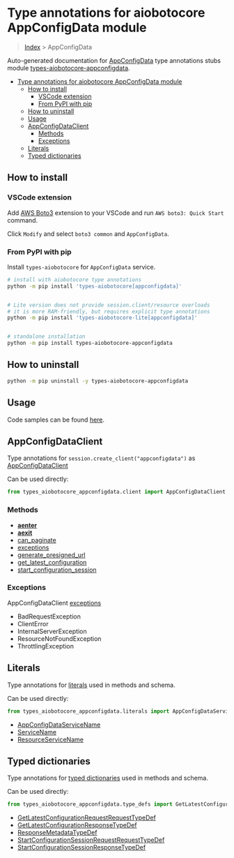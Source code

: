 <a id="type-annotations-for-aiobotocore-appconfigdata-module"></a>

# Type annotations for aiobotocore AppConfigData module

> [Index](../README.md) > AppConfigData

Auto-generated documentation for
[AppConfigData](https://boto3.amazonaws.com/v1/documentation/api/latest/reference/services/appconfigdata.html#AppConfigData)
type annotations stubs module
[types-aiobotocore-appconfigdata](https://pypi.org/project/types-aiobotocore-appconfigdata/).

- [Type annotations for aiobotocore AppConfigData module](#type-annotations-for-aiobotocore-appconfigdata-module)
  - [How to install](#how-to-install)
    - [VSCode extension](#vscode-extension)
    - [From PyPI with pip](#from-pypi-with-pip)
  - [How to uninstall](#how-to-uninstall)
  - [Usage](#usage)
  - [AppConfigDataClient](#appconfigdataclient)
    - [Methods](#methods)
    - [Exceptions](#exceptions)
  - [Literals](#literals)
  - [Typed dictionaries](#typed-dictionaries)

<a id="how-to-install"></a>

## How to install

<a id="vscode-extension"></a>

### VSCode extension

Add
[AWS Boto3](https://marketplace.visualstudio.com/items?itemName=Boto3typed.boto3-ide)
extension to your VSCode and run `AWS boto3: Quick Start` command.

Click `Modify` and select `boto3 common` and `AppConfigData`.

<a id="from-pypi-with-pip"></a>

### From PyPI with pip

Install `types-aiobotocore` for `AppConfigData` service.

```bash
# install with aiobotocore type annotations
python -m pip install 'types-aiobotocore[appconfigdata]'


# Lite version does not provide session.client/resource overloads
# it is more RAM-friendly, but requires explicit type annotations
python -m pip install 'types-aiobotocore-lite[appconfigdata]'


# standalone installation
python -m pip install types-aiobotocore-appconfigdata
```

<a id="how-to-uninstall"></a>

## How to uninstall

```bash
python -m pip uninstall -y types-aiobotocore-appconfigdata
```

<a id="usage"></a>

## Usage

Code samples can be found [here](./usage.md).

<a id="appconfigdataclient"></a>

## AppConfigDataClient

Type annotations for `session.create_client("appconfigdata")` as
[AppConfigDataClient](./client.md)

Can be used directly:

```python
from types_aiobotocore_appconfigdata.client import AppConfigDataClient
```

<a id="methods"></a>

### Methods

- [__aenter__](./client.md#__aenter__)
- [__aexit__](./client.md#__aexit__)
- [can_paginate](./client.md#can_paginate)
- [exceptions](./client.md#exceptions)
- [generate_presigned_url](./client.md#generate_presigned_url)
- [get_latest_configuration](./client.md#get_latest_configuration)
- [start_configuration_session](./client.md#start_configuration_session)

<a id="exceptions"></a>

### Exceptions

AppConfigDataClient [exceptions](./client.md#exceptions)

- BadRequestException
- ClientError
- InternalServerException
- ResourceNotFoundException
- ThrottlingException

<a id="literals"></a>

## Literals

Type annotations for [literals](./literals.md) used in methods and schema.

Can be used directly:

```python
from types_aiobotocore_appconfigdata.literals import AppConfigDataServiceName, ...
```

- [AppConfigDataServiceName](./literals.md#appconfigdataservicename)
- [ServiceName](./literals.md#servicename)
- [ResourceServiceName](./literals.md#resourceservicename)

<a id="typed-dictionaries"></a>

## Typed dictionaries

Type annotations for [typed dictionaries](./type_defs.md) used in methods and
schema.

Can be used directly:

```python
from types_aiobotocore_appconfigdata.type_defs import GetLatestConfigurationRequestRequestTypeDef, ...
```

- [GetLatestConfigurationRequestRequestTypeDef](./type_defs.md#getlatestconfigurationrequestrequesttypedef)
- [GetLatestConfigurationResponseTypeDef](./type_defs.md#getlatestconfigurationresponsetypedef)
- [ResponseMetadataTypeDef](./type_defs.md#responsemetadatatypedef)
- [StartConfigurationSessionRequestRequestTypeDef](./type_defs.md#startconfigurationsessionrequestrequesttypedef)
- [StartConfigurationSessionResponseTypeDef](./type_defs.md#startconfigurationsessionresponsetypedef)
